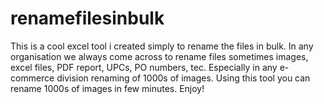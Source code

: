 # renamefilesinbulk
This is a cool excel tool i created simply to rename the files in bulk. In any organisation we always come across to rename files sometimes images, excel files, PDF report, UPCs, PO numbers, tec. Especially in any e-commerce division renaming of 1000s of images. Using this tool you can rename 1000s of images in few minutes. Enjoy!
